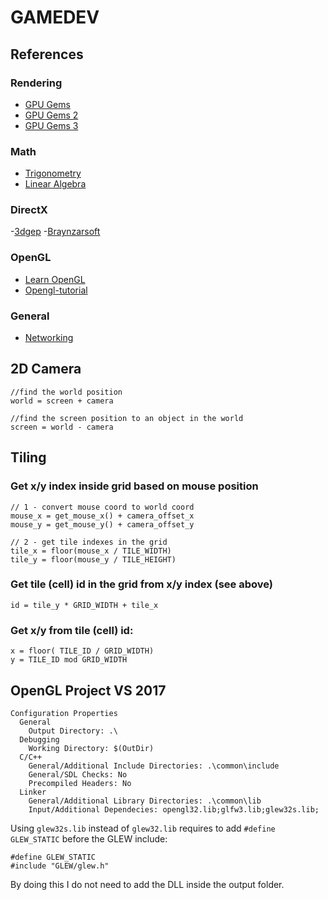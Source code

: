 # GAMEDEV

## References

### Rendering

- [GPU Gems](https://developer.nvidia.com/gpugems/gpugems/contributors)
- [GPU Gems 2](https://developer.nvidia.com/gpugems/gpugems2/copyright)
- [GPU Gems 3](https://developer.nvidia.com/gpugems/gpugems3/contributors)

### Math

- [Trigonometry](https://jdelezenne.github.io/Codex/Core/Trigonometry.html#d2589dfe-78a8-4217-b48e-05f6323562e2)
- [Linear Algebra](http://immersivemath.com/ila/tableofcontents.html?)

### DirectX

-[3dgep](https://www.3dgep.com/category/graphics-programming/directx/)
-[Braynzarsoft](https://www.braynzarsoft.net/viewtutorial/q16390-braynzar-soft-directx-11-tutorials)

### OpenGL

- [Learn OpenGL](https://learnopengl.com/Getting-started/OpenGL)
- [Opengl-tutorial](http://www.opengl-tutorial.org/)

### General

- [Networking](https://gafferongames.com/post/fix_your_timestep/)

## 2D Camera

```
//find the world position
world = screen + camera

//find the screen position to an object in the world
screen = world - camera
```

## Tiling

### Get x/y index inside grid based on mouse position
```
// 1 - convert mouse coord to world coord
mouse_x = get_mouse_x() + camera_offset_x
mouse_y = get_mouse_y() + camera_offset_y

// 2 - get tile indexes in the grid
tile_x = floor(mouse_x / TILE_WIDTH)
tile_y = floor(mouse_y / TILE_HEIGHT)
```

### Get tile (cell) id in the grid from x/y index (see above)
```
id = tile_y * GRID_WIDTH + tile_x
```

### Get x/y from tile (cell) id:
```
x = floor( TILE_ID / GRID_WIDTH)
y = TILE_ID mod GRID_WIDTH
```


## OpenGL Project VS 2017

```
Configuration Properties
  General
    Output Directory: .\
  Debugging
    Working Directory: $(OutDir)
  C/C++
    General/Additional Include Directories: .\common\include
    General/SDL Checks: No
    Precompiled Headers: No
  Linker
    General/Additional Library Directories: .\common\lib
    Input/Additional Dependecies: opengl32.lib;glfw3.lib;glew32s.lib;
```

Using `glew32s.lib` instead of `glew32.lib` requires to add `#define GLEW_STATIC` before the GLEW include:
```
#define GLEW_STATIC
#include "GLEW/glew.h"
```
By doing this I do not need to add the DLL inside the output folder.
